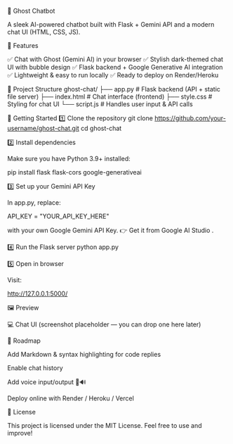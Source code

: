 👻 Ghost Chatbot

A sleek AI-powered chatbot built with Flask + Gemini API and a modern chat UI (HTML, CSS, JS).








🌟 Features

✅ Chat with Ghost (Gemini AI) in your browser
✅ Stylish dark-themed chat UI with bubble design
✅ Flask backend + Google Generative AI integration
✅ Lightweight & easy to run locally
✅ Ready to deploy on Render/Heroku

📂 Project Structure
ghost-chat/
 ├── app.py         # Flask backend (API + static file server)
 ├── index.html     # Chat interface (frontend)
 ├── style.css      # Styling for chat UI
 └── script.js      # Handles user input & API calls

🚀 Getting Started
1️⃣ Clone the repository
git clone https://github.com/your-username/ghost-chat.git
cd ghost-chat

2️⃣ Install dependencies

Make sure you have Python 3.9+ installed:

pip install flask flask-cors google-generativeai

3️⃣ Set up your Gemini API Key

In app.py, replace:

API_KEY = "YOUR_API_KEY_HERE"


with your own Google Gemini API Key.
👉 Get it from Google AI Studio
.

4️⃣ Run the Flask server
python app.py

5️⃣ Open in browser

Visit:

http://127.0.0.1:5000/

🖼️ Preview

💻 Chat UI
(screenshot placeholder — you can drop one here later)

🔮 Roadmap

 Add Markdown & syntax highlighting for code replies

 Enable chat history

 Add voice input/output 🎤🔊

 Deploy online with Render / Heroku / Vercel

📝 License

This project is licensed under the MIT License.
Feel free to use and improve!
